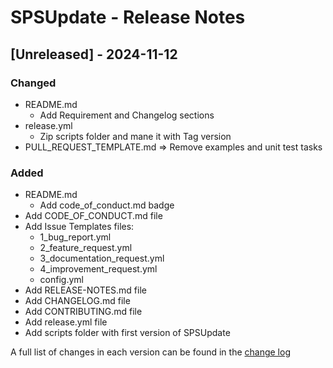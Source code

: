 # SPSUpdate - Release Notes

## [Unreleased] - 2024-11-12

### Changed

- README.md
  - Add Requirement and Changelog sections
- release.yml
  - Zip scripts folder and mane it with Tag version
- PULL_REQUEST_TEMPLATE.md => Remove examples and unit test tasks

### Added

- README.md
  - Add code_of_conduct.md badge
- Add CODE_OF_CONDUCT.md file
- Add Issue Templates files:
  - 1_bug_report.yml
  - 2_feature_request.yml
  - 3_documentation_request.yml
  - 4_improvement_request.yml
  - config.yml
- Add RELEASE-NOTES.md file
- Add CHANGELOG.md file
- Add CONTRIBUTING.md file
- Add release.yml file
- Add scripts folder with first version of SPSUpdate

A full list of changes in each version can be found in the [change log](CHANGELOG.md)

